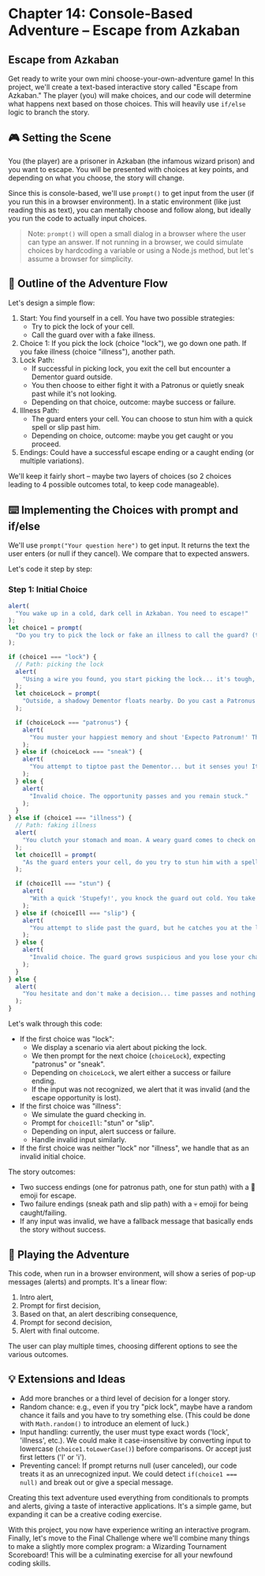 # Chapter 14: Console-Based Adventure – Escape from Azkaban

## Escape from Azkaban

Get ready to write your own mini choose-your-own-adventure game! In this project, we'll create a text-based interactive story called "Escape from Azkaban." The player (you) will make choices, and our code will determine what happens next based on those choices. This will heavily use `if/else` logic to branch the story.

## 🎮 Setting the Scene

You (the player) are a prisoner in Azkaban (the infamous wizard prison) and you want to escape. You will be presented with choices at key points, and depending on what you choose, the story will change.

Since this is console-based, we'll use `prompt()` to get input from the user (if you run this in a browser environment). In a static environment (like just reading this as text), you can mentally choose and follow along, but ideally you run the code to actually input choices.

> Note: `prompt()` will open a small dialog in a browser where the user can type an answer. If not running in a browser, we could simulate choices by hardcoding a variable or using a Node.js method, but let's assume a browser for simplicity.

## 📝 Outline of the Adventure Flow

Let's design a simple flow:

1. Start: You find yourself in a cell. You have two possible strategies:
   - Try to pick the lock of your cell.
   - Call the guard over with a fake illness.
2. Choice 1: If you pick the lock (choice "lock"), we go down one path. If you fake illness (choice "illness"), another path.
3. Lock Path:
   - If successful in picking lock, you exit the cell but encounter a Dementor guard outside.
   - You then choose to either fight it with a Patronus or quietly sneak past while it's not looking.
   - Depending on that choice, outcome: maybe success or failure.
4. Illness Path:
   - The guard enters your cell. You can choose to stun him with a quick spell or slip past him.
   - Depending on choice, outcome: maybe you get caught or you proceed.
5. Endings: Could have a successful escape ending or a caught ending (or multiple variations).

We'll keep it fairly short – maybe two layers of choices (so 2 choices leading to 4 possible outcomes total, to keep code manageable).

## ⌨️ Implementing the Choices with prompt and if/else

We'll use `prompt("Your question here")` to get input. It returns the text the user enters (or null if they cancel). We compare that to expected answers.

Let's code it step by step:

### Step 1: Initial Choice

```js
alert(
  "You wake up in a cold, dark cell in Azkaban. You need to escape!"
);
let choice1 = prompt(
  "Do you try to pick the lock or fake an illness to call the guard? (type 'lock' or 'illness')"
);

if (choice1 === "lock") {
  // Path: picking the lock
  alert(
    "Using a wire you found, you start picking the lock... it's tough, but click! The cell door opens."
  );
  let choiceLock = prompt(
    "Outside, a shadowy Dementor floats nearby. Do you cast a Patronus or try to sneak by quietly? (type 'patronus' or 'sneak')"
  );

  if (choiceLock === "patronus") {
    alert(
      "You muster your happiest memory and shout 'Expecto Patronum!' The Dementor is blasted back and you run through the corridors. You've escaped Azkaban! 🎉"
    );
  } else if (choiceLock === "sneak") {
    alert(
      "You attempt to tiptoe past the Dementor... but it senses you! Its cold hand grabs you. Your escape fails. 💀"
    );
  } else {
    alert(
      "Invalid choice. The opportunity passes and you remain stuck."
    );
  }
} else if (choice1 === "illness") {
  // Path: faking illness
  alert(
    "You clutch your stomach and moan. A weary guard comes to check on you."
  );
  let choiceIll = prompt(
    "As the guard enters your cell, do you try to stun him with a spell or slip out the door behind him? (type 'stun' or 'slip')"
  );

  if (choiceIll === "stun") {
    alert(
      "With a quick 'Stupefy!', you knock the guard out cold. You take his keys and find your way out! You've escaped Azkaban! 🎉"
    );
  } else if (choiceIll === "slip") {
    alert(
      "You attempt to slide past the guard, but he catches you at the last second. He slams the cell door before you can escape. 💀"
    );
  } else {
    alert(
      "Invalid choice. The guard grows suspicious and you lose your chance."
    );
  }
} else {
  alert(
    "You hesitate and don't make a decision... time passes and nothing happens. (Invalid choice)"
  );
}
```

Let's walk through this code:

- If the first choice was "lock":
  - We display a scenario via alert about picking the lock.
  - We then prompt for the next choice (`choiceLock`), expecting "patronus" or "sneak".
  - Depending on `choiceLock`, we alert either a success or failure ending.
  - If the input was not recognized, we alert that it was invalid (and the escape opportunity is lost).
- If the first choice was "illness":
  - We simulate the guard checking in.
  - Prompt for `choiceIll`: "stun" or "slip".
  - Depending on input, alert success or failure.
  - Handle invalid input similarly.
- If the first choice was neither "lock" nor "illness", we handle that as an invalid initial choice.

The story outcomes:

- Two success endings (one for patronus path, one for stun path) with a 🎉 emoji for escape.
- Two failure endings (sneak path and slip path) with a 💀 emoji for being caught/failing.
- If any input was invalid, we have a fallback message that basically ends the story without success.

## 📖 Playing the Adventure

This code, when run in a browser environment, will show a series of pop-up messages (alerts) and prompts. It's a linear flow:

1. Intro alert,
2. Prompt for first decision,
3. Based on that, an alert describing consequence,
4. Prompt for second decision,
5. Alert with final outcome.

The user can play multiple times, choosing different options to see the various outcomes.

## 💡 Extensions and Ideas

- Add more branches or a third level of decision for a longer story.
- Random chance: e.g., even if you try "pick lock", maybe have a random chance it fails and you have to try something else. (This could be done with `Math.random()` to introduce an element of luck.)
- Input handling: currently, the user must type exact words ('lock', 'illness', etc.). We could make it case-insensitive by converting input to lowercase (`choice1.toLowerCase()`) before comparisons. Or accept just first letters ('l' or 'i').
- Preventing cancel: If prompt returns null (user canceled), our code treats it as an unrecognized input. We could detect `if(choice1 === null)` and break out or give a special message.

Creating this text adventure used everything from conditionals to prompts and alerts, giving a taste of interactive applications. It's a simple game, but expanding it can be a creative coding exercise.

With this project, you now have experience writing an interactive program. Finally, let's move to the Final Challenge where we'll combine many things to make a slightly more complex program: a Wizarding Tournament Scoreboard! This will be a culminating exercise for all your newfound coding skills.
